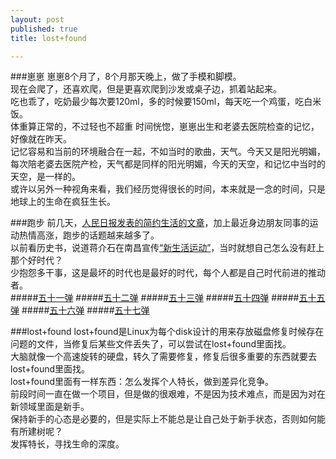```yaml
---
layout: post
published: true
title: lost+found

---
```

###崽崽
崽崽8个月了，8个月那天晚上，做了手模和脚模。  
现在会爬了，还喜欢爬，但是更喜欢爬到沙发或桌子边，抓着站起来。  
吃也乖了，吃奶最少每次要120ml，多的时候要150ml，每天吃一个鸡蛋，吃白米饭。  
体重算正常的，不过轻也不超重
时间恍惚，崽崽出生和老婆去医院检查的记忆，好像就在昨天。  
记忆容易和当前的环境融合在一起，不如当时的歌曲，天气。今天又是阳光明媚，每次陪老婆去医院产检，天气都是同样的阳光明媚，今天的天空，和记忆中当时的天空，是一样的。  
或许以另外一种视角来看，我们经历觉得很长的时间，本来就是一念的时间，只是地球上的生命在疯狂生长。  

###跑步
前几天，[人民日报发表的简约生活的文章](http://blog.sina.com.cn/s/blog_56dd16310102v40v.html)，加上最近身边朋友同事的运动热情高涨，跑步的话题越来越多了。  
以前看历史书，说道蒋介石在南昌宣传[“新生活运动”](http://www.people.com.cn/GB/historic/0219/133.html)，当时就想自己怎么没有赶上那个好时代？  
少抱怨多干事，这是最坏的时代也是最好的时代，每个人都是自己时代前进的推动者。  
#####[五十一弹](http://edooon.com/user/4496043381/record/2573661)
#####[五十二弹](http://edooon.com/user/4496043381/record/2957004)
#####[五十三弹](http://edooon.com/user/4496043381/record/2957010)
#####[五十四弹](http://edooon.com/user/4496043381/record/3013634)
#####[五十五弹](http://edooon.com/user/4496043381/record/3057869)
#####[五十六弹](http://edooon.com/user/4496043381/record/3166448)
#####[五十七弹](http://edooon.com/user/4496043381/record/3297975)

###lost+found
lost+found是Linux为每个disk设计的用来存放磁盘修复时候存在问题的文件，当修复后某些文件丢失了，可以尝试在lost+found里面找。  
大脑就像一个高速旋转的硬盘，转久了需要修复，修复后很多重要的东西就要去lost+found里面找。  
lost+found里面有一样东西：怎么发挥个人特长，做到差异化竞争。  
前段时间一直在做一个项目，但是做的很艰难，不是因为技术难点，而是因为对在新领域里面是新手。  
保持新手的心态是必要的，但是实际上不能总是让自己处于新手状态，否则如何能有所建树呢？  
发挥特长，寻找生命的深度。
